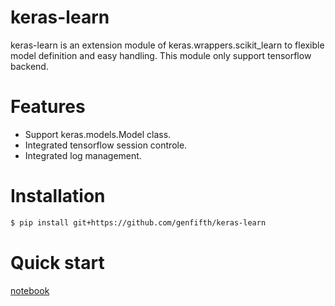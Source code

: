 # keras-learn
keras-learn is an extension module of keras.wrappers.scikit_learn to flexible model definition and easy handling.
This module only support tensorflow backend.

# Features
* Support keras.models.Model class.
* Integrated tensorflow session controle.
* Integrated log management.

# Installation   
```bash
$ pip install git+https://github.com/genfifth/keras-learn
```

# Quick start
[notebook](https://github.com/genfifth/keras-learn/blob/master/notebooks/quickstart.ipynb) 
